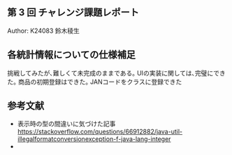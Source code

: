 ## 第 3 回 チャレンジ課題レポート

Author: K24083 鈴木稜生

## 各統計情報についての仕様補足

挑戦してみたが､難しくて未完成のままである｡
UIの実装に関しては､完璧にできた｡
商品の初期登録はできた｡
JANコードをクラスに登録できた

## 参考文献

- 表示時の型の間違いに気づけた記事 https://stackoverflow.com/questions/66912882/java-util-illegalformatconversionexception-f-java-lang-integer
- 